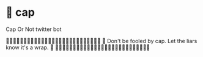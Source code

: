 # 🧢 cap

Cap Or Not twitter bot

🧢🧢🧢🧢🧢🧢🧢🧢🧢🧢🧢🧢🧢🧢🧢🧢🧢🧢🧢🧢🧢🧢🧢🧢🧢🧢🧢
🧢 Don't be fooled by cap. Let the liars know it's a wrap. 🧢
🧢🧢🧢🧢🧢🧢🧢🧢🧢🧢🧢🧢🧢🧢🧢🧢🧢🧢🧢🧢🧢🧢🧢🧢🧢🧢🧢
